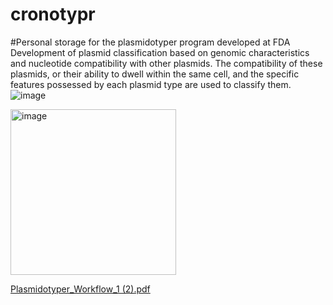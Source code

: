 # cronotypr
#Personal storage for the plasmidotyper program developed at FDA 
Development of plasmid classification based on genomic characteristics and nucleotide compatibility with other plasmids. The compatibility of these plasmids, or their ability to dwell within the same cell, and the specific features possessed by each plasmid type are used to classify them. 
![image](https://user-images.githubusercontent.com/21211316/202539097-6b5fb60b-f7ca-4f08-9b6c-b326c8c604b2.png)


<img width="265" alt="image" src="https://user-images.githubusercontent.com/21211316/202538823-f66e6b77-b9a0-4ca3-8f01-797193982f9d.png">


[Plasmidotyper_Workflow_1 (2).pdf](https://github.com/golu099/cronotypr-2.0/files/10034857/Plasmidotyper_Workflow_1.2.pdf)
